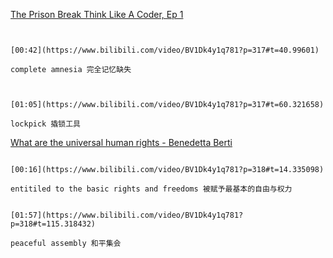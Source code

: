 [The Prison Break Think Like A Coder, Ep 1](https://www.bilibili.com/video/BV1Dk4y1q781?p=317)

```ad-note


[00:42](https://www.bilibili.com/video/BV1Dk4y1q781?p=317#t=40.99601)

complete amnesia 完全记忆缺失

```

```ad-note


[01:05](https://www.bilibili.com/video/BV1Dk4y1q781?p=317#t=60.321658)

lockpick 撬锁工具

```



[What are the universal human rights - Benedetta Berti](https://www.bilibili.com/video/BV1Dk4y1q781?p=318)

```ad-note

[00:16](https://www.bilibili.com/video/BV1Dk4y1q781?p=318#t=14.335098)

entitiled to the basic rights and freedoms 被赋予最基本的自由与权力

```

```ad-note

[01:57](https://www.bilibili.com/video/BV1Dk4y1q781?p=318#t=115.318432)

peaceful assembly 和平集会
```